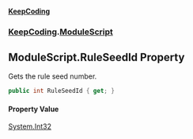 #### [KeepCoding](index.md 'index')
### [KeepCoding](KeepCoding.md 'KeepCoding').[ModuleScript](ModuleScript.md 'KeepCoding.ModuleScript')
## ModuleScript.RuleSeedId Property
Gets the rule seed number.  
```csharp
public int RuleSeedId { get; }
```
#### Property Value
[System.Int32](https://docs.microsoft.com/en-us/dotnet/api/System.Int32 'System.Int32')
